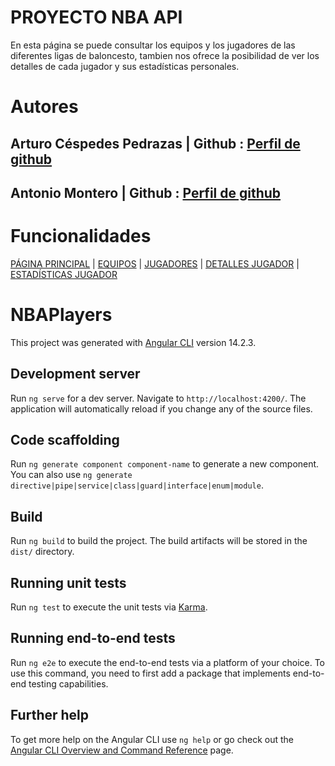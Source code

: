 # PROYECTO NBA API
En esta página se puede consultar los equipos y los jugadores de las diferentes ligas de baloncesto, tambien nos ofrece la posibilidad de ver los detalles de cada jugador y sus estadísticas personales.

# Autores 
  ## Arturo Céspedes Pedrazas  | Github : [Perfil de github](https://github.com/ArturoCes)
  
  ## Antonio Montero | Github : [Perfil de github](https://github.com/Antoniomonforma99)
  
# Funcionalidades
 
[PÁGINA PRINCIPAL](src/imgs/1.jpg) | [EQUIPOS](src/imgs/2.jpg) | [JUGADORES](src/imgs/3.jpg) | [DETALLES JUGADOR](src/imgs/4.jpg) | [ESTADÍSTICAS JUGADOR](src/imgs/5.jpg)

# NBAPlayers

This project was generated with [Angular CLI](https://github.com/angular/angular-cli) version 14.2.3.

## Development server

Run `ng serve` for a dev server. Navigate to `http://localhost:4200/`. The application will automatically reload if you change any of the source files.

## Code scaffolding

Run `ng generate component component-name` to generate a new component. You can also use `ng generate directive|pipe|service|class|guard|interface|enum|module`.

## Build

Run `ng build` to build the project. The build artifacts will be stored in the `dist/` directory.

## Running unit tests

Run `ng test` to execute the unit tests via [Karma](https://karma-runner.github.io).

## Running end-to-end tests

Run `ng e2e` to execute the end-to-end tests via a platform of your choice. To use this command, you need to first add a package that implements end-to-end testing capabilities.

## Further help

To get more help on the Angular CLI use `ng help` or go check out the [Angular CLI Overview and Command Reference](https://angular.io/cli) page.
